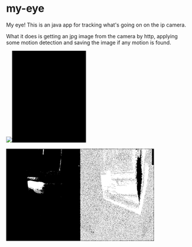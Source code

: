 my-eye
======

My eye!
This is an java app for tracking what's going on on the ip camera.

What it does is getting an jpg image from the camera by http, 
applying some motion detection and saving the image if any motion is found.

<img src="https://github.com/archie-swif/my-eye/blob/development/doc/dog1.gif?raw=true" width="200"/><img src="https://github.com/archie-swif/my-eye/blob/development/doc/diff_greyscale.gif?raw=true" width="200"/> 

<img src="https://github.com/archie-swif/my-eye/blob/development/doc/diff_bin.gif?raw=true" width="200"/><img src="https://github.com/archie-swif/my-eye/blob/development/doc/diff_bin2.gif?raw=true" width="200"/>
